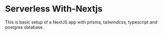 # Serverless With-Nextjs

This is basic setup of a NextJS app with prisma, tailwindcss, typescript and postgres database.
